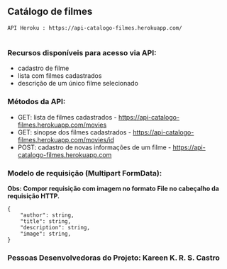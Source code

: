 ## Catálogo de filmes

```
API Heroku : https://api-catalogo-filmes.herokuapp.com/
```

#

### Recursos disponíveis para acesso via API:

- cadastro de filme
- lista com filmes cadastrados
- descrição de um único filme selecionado

### Métodos da API:

- GET: lista de filmes cadastrados - https://api-catalogo-filmes.herokuapp.com/movies
- GET: sinopse dos filmes cadastrados - https://api-catalogo-filmes.herokuapp.com/movies/id
- POST: cadastro de novas informações de um filme - https://api-catalogo-filmes.herokuapp.com

### Modelo de requisição (Multipart FormData):

**Obs: Compor requisição com imagem no formato File no cabeçalho da requisição HTTP.**

```
{
    "author": string,
    "title": string,
    "description": string,
    "image": string,
}
```

### Pessoas Desenvolvedoras do Projeto: Kareen K. R. S. Castro
